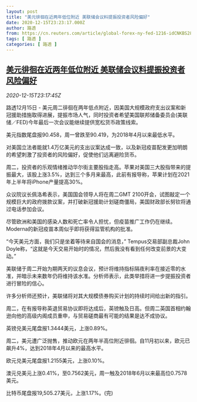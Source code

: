 ```yaml
---
layout: post
title: "美元徘徊在近两年低位附近 美联储会议料提振投资者风险偏好"
date: 2020-12-15T23:23:17.000Z
author: 路透
from: https://cn.reuters.com/article/global-forex-ny-fed-1216-idCNKBS28P343
tags: [ 路透 ]
categories: [ 路透 ]
---
```

<!--1608074597000-->
[美元徘徊在近两年低位附近 美联储会议料提振投资者风险偏好](https://cn.reuters.com/article/global-forex-ny-fed-1216-idCNKBS28P343)
------

<div>
<div><i>2020-12-15T23:17:45Z</i></div><p>路透12月15日 - 美元周二徘徊在两年低点附近，因美国大规模政府支出议案和新冠援助措施取得进展，提振市场人气，同时投资者希望美国联邦储备委员会(美联储／FED)今年最后一次会议能继续提供宽松货币政策线索。</p><p>美元指数尾盘报90.458，周一曾跌至90.419，为2018年4月以来最低水平。</p><p>对美国立法者能就1.4万亿美元的支出议案达成一致，以及新冠疫苗配发更加明朗的希望刺激了投资者的风险偏好，促使他们远离避险货币。</p><p>周二，投资者的乐观情绪推动华尔街主要股指走高。苹果对美国三大股指带来的提振最大，该股上涨3.5%，达到三个多月来最高，此前有报导称，苹果计划在2021年上半年将iPhone产量提高30%。</p><p>众议院议长佩洛希表示，美国国会领导人将在周二GMT 2100开会，试图敲定一个规模巨大的政府拨款议案，并打破新冠援助计划磋商僵局，美国财政部长努钦将通过电话参加会议。</p><p>尽管欧洲和美国的感染人数和死亡率令人担忧，但疫苗推广工作仍在继续。Moderna的新冠疫苗本周似乎即将获得监管机构的批准。</p><p>“今天美元方面，我们只是坐着等待来自国会的消息，” Tempus交易部副总裁John Doyle称，“这就是今天交易开始时的情况，然后我没有看到任何改变前景的大变动。”</p><p>美联储于周二开始为期两天的议息会议，预计将维持指标隔夜利率在接近零的水准，并暗示未来数年仍将维持该水准。分析师表示，此类举措将进一步提振投资者进行冒险的信心。</p><p>许多分析师还预计，美联储将对其大规模债券购买计划的持续时间给出新的指引。</p><p>周二，在有报导称英退贸易协议即将达成后，英镑触及日高。但周二英国首相约翰逊向他的高级内阁成员重申，与贸易磋商最有可能的结果是达不成协议。</p><p>英镑兑美元尾盘报1.3444美元，上涨0.89%。</p><p>周二，美元遭广泛抛售，推动欧元在两年半高位附近徘徊。自11月初以来，欧元已飙升4%，达到2018年4月以来的最高水平。</p><p>欧元兑美元尾盘报1.2155美元，上涨0.10%。</p><p>澳元兑美元上涨0.41%，至0.7562美元，周一触及2018年6月以来最高位0.7578美元。</p><p>比特币尾盘报19,505.27美元，上涨1.17%。(完)</p>
</div>

